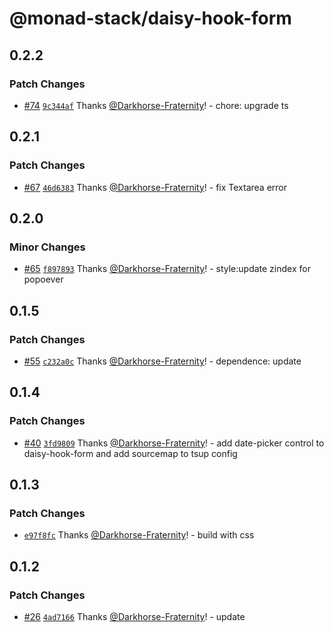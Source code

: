 # @monad-stack/daisy-hook-form

## 0.2.2

### Patch Changes

- [#74](https://github.com/Darkhorse-Fraternity/monad-stack/pull/74) [`9c344af`](https://github.com/Darkhorse-Fraternity/monad-stack/commit/9c344af8bfc03206061cd9165770314a23cbed43) Thanks [@Darkhorse-Fraternity](https://github.com/Darkhorse-Fraternity)! - chore: upgrade ts

## 0.2.1

### Patch Changes

- [#67](https://github.com/Darkhorse-Fraternity/monad-stack/pull/67) [`46d6383`](https://github.com/Darkhorse-Fraternity/monad-stack/commit/46d6383138c585f4f44c8049d1753713962d690b) Thanks [@Darkhorse-Fraternity](https://github.com/Darkhorse-Fraternity)! - fix Textarea error

## 0.2.0

### Minor Changes

- [#65](https://github.com/Darkhorse-Fraternity/monad-stack/pull/65) [`f897893`](https://github.com/Darkhorse-Fraternity/monad-stack/commit/f8978939f990b8c0789f639bc234bed49e47f937) Thanks [@Darkhorse-Fraternity](https://github.com/Darkhorse-Fraternity)! - style:update zindex for popoever

## 0.1.5

### Patch Changes

- [#55](https://github.com/Darkhorse-Fraternity/monad-stack/pull/55) [`c232a0c`](https://github.com/Darkhorse-Fraternity/monad-stack/commit/c232a0ce585474ad0e3edcc5dae22d65872173c0) Thanks [@Darkhorse-Fraternity](https://github.com/Darkhorse-Fraternity)! - dependence: update

## 0.1.4

### Patch Changes

- [#40](https://github.com/Darkhorse-Fraternity/monad-stack/pull/40) [`3fd9809`](https://github.com/Darkhorse-Fraternity/monad-stack/commit/3fd980959531109b0efac644ef662e390547fc52) Thanks [@Darkhorse-Fraternity](https://github.com/Darkhorse-Fraternity)! - add date-picker control to daisy-hook-form and add sourcemap to tsup config

## 0.1.3

### Patch Changes

- [`e97f8fc`](https://github.com/Darkhorse-Fraternity/monad-stack/commit/e97f8fca8ee56c14e4a773081f0c9901c90c12f9) Thanks [@Darkhorse-Fraternity](https://github.com/Darkhorse-Fraternity)! - build with css

## 0.1.2

### Patch Changes

- [#26](https://github.com/Darkhorse-Fraternity/monad-stack/pull/26) [`4ad7166`](https://github.com/Darkhorse-Fraternity/monad-stack/commit/4ad71661d6937ade783552a254b0c80193e6e27f) Thanks [@Darkhorse-Fraternity](https://github.com/Darkhorse-Fraternity)! - update
